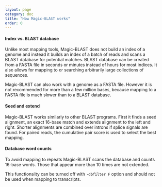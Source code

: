 ```yaml
---
layout: page
category: doc
title: "How Magic-BLAST works"
order: 0
---
```

#### Index vs. BLAST database 

Unlike most mapping tools, Magic-BLAST does not build an index of a genome and instead it builds an index of a batch of reads and scans a BLAST database for potential matches. BLAST database can be created from a FASTA file in seconds or minutes instead of hours for most indices. It also allows for mapping to or searching arbitrarily large collections of sequences.

Magic-BLAST can also work with a genome as a FASTA file. However it is not recommended for more than a few million bases, because mapping to a FASTA file is much slower than to a BLAST database. 

#### Seed and extend

Magic-BLAST works similarly to other BLAST programs. First it finds a seed alignment, an exact 16-base match and extends alignment to the left and right. Shorter alignments are combined over introns if splice signals are found. For paired reads, the cumulative pair score is used to select the best mapping.

#### Database word counts

To avoid mapping to repeats Magic-BLAST scans the database and counts 16-base words. Those that appear more than 10 times are not extended.

This functionality can be turned off with ```-dbfilter F``` option and should not be used when mapping to transcripts.


